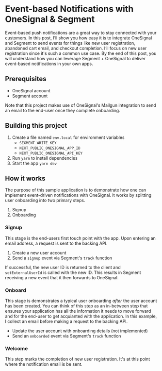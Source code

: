 # Event-based Notifications with OneSignal & Segment

Event-based push notifications are a great way to stay connected with your customers. In this post, I’ll show you how easy it is to integrate OneSignal and Segment to send events for things like new user registration, abandoned cart email, and checkout completion. I’ll focus on new user registration since it's such a common use case. By the end of this post, you will understand how you can leverage Segment + OneSignal to deliver event-based notifications in your own apps. 

## Prerequisites
* OneSignal account
* Segment account

Note that this project makes use of OneSignal's Mailgun integration to send an email to the end-user once they complete onboarding.

## Building this project

1. Create a file named `env.local` for environment variables
    * `SEGMENT_WRITE_KEY`
    * `NEXT_PUBLIC_ONESIGNAL_APP_ID`
    * `NEXT_PUBLIC_ONESIGNAL_API_KEY`
2. Run `yarn` to install dependencies
3. Start the app `yarn dev`

## How it works

The purpose of this sample application is to demonstrate how one can implement event-driven notifications with OneSignal. It works by splitting user onboarding into two primary steps.

1. Signup
2. Onboarding

### Signup

This stage is the end-users first touch point with the app. Upon entering an email address, a request is sent to the backing API.
1. Create a new user account
2. Send a `signup` event via Segment's `track` function

If successful, the new user ID is returned to the client and `setExternalUserId` is called with the new ID. This results in Segment receiving a new event that it then forwards to OneSignal.

### Onboard

This stage is demonstrates a typical user onboarding _after_ the user account has been created. You can think of this step as an in-between step that ensures your application has all the information it needs to move forward and for the end-user to get acquianted with the application. In this example, I collect an email before making a request to the backing API.
* Update the user account with onboarding details (not implemented)
* Send an `onboarded` event via Segment's `track` function

### Welcome

This step marks the completion of new user registration. It's at this point where the notification email is be sent.
